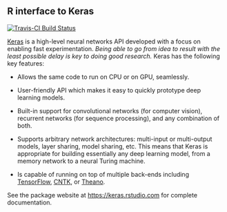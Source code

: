 ## R interface to Keras

[![Travis-CI Build Status](https://travis-ci.org/rstudio/keras.svg?branch=master)](https://travis-ci.org/rstudio/keras) 

[Keras](https://keras.io/) is a high-level neural networks API developed with a focus on enabling fast experimentation. *Being able to go from idea to result with the least possible delay is key to doing good research.* Keras has the following key features:

- Allows the same code to run on CPU or on GPU, seamlessly.

- User-friendly API which makes it easy to quickly prototype deep learning models.

- Built-in support for convolutional networks (for computer vision), recurrent networks (for sequence processing), and any combination of both.

- Supports arbitrary network architectures: multi-input or multi-output models, layer sharing, model sharing, etc. This means that Keras is appropriate for building essentially any deep learning model, from a memory network to a neural Turing machine.

- Is capable of running on top of multiple back-ends including [TensorFlow](https://github.com/tensorflow/tensorflow), [CNTK](https://github.com/Microsoft/cntk), or [Theano](https://github.com/Theano/Theano).

See the package website at <https://keras.rstudio.com> for complete documentation.

